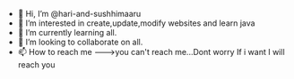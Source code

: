 - 👋 Hi, I’m @hari-and-sushhimaaru
- 👀 I’m interested in create,update,modify websites and learn java
- 🌱 I’m currently learning all.
- 💞️ I’m looking to collaborate on all.
- 📫 How to reach me --->you can't reach me...Dont worry If i want I will reach you

<!---
hari-and-sushhimaaru/hari-and-sushhimaaru is a ✨ special ✨ repository because its `README.md` (this file) appears on your GitHub profile.
You can click the Preview link to take a look at your changes.
--->
